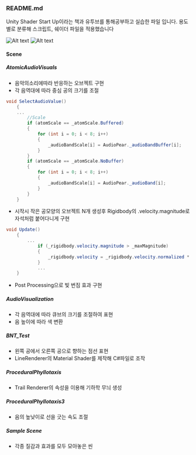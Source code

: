 ### README.md

Unity Shader Start Up이라는 책과 유투브를 통해공부하고 실습한 파일 입니다.
용도별로 분류해 스크립트, 쉐이더 파일을 적용했습니다

![Alt text](C:/Users/KJM/Desktop/aa_1.png)
![Alt text](https://postfiles.pstatic.net/MjAxOTExMTFfNjAg/MDAxNTczNDUwMzM0NTU2.zAHMaOuvzyO3q_SihqAAplA3XqTuW-2sF8pcfjIgPOIg.BLDKbkTXJL9le46YJ-ub74_0vAlZDyN82auKtbKUgZQg.JPEG.whdals410/cloudy.jpg?type=w773)

#### Scene

##### AtomicAudioVisuals
+ 음악의소리에따라 반응하는 오브젝트 구현
+ 각 음역대에 따라 중심 공의 크기를 조절

``` csharp
void SelectAudioValue()
    {
	...
        //Scale
        if (atomScale == _atomScale.Buffered)
        {
            for (int i = 0; i < 8; i++)
            {
                _audioBandScale[i] = AudioPear._audioBandBuffer[i];
            }
        }
        if (atomScale == _atomScale.NoBuffer)
        {
            for (int i = 0; i < 8; i++)
            {
                _audioBandScale[i] = AudioPear._audioBand[i];
            }
        }
    }
```
+ 시작시 작은 공모양의 오브젝트 N개 생성후 Rigidbody의 .velocity.magnitude로 자석처럼 붙어다니게 구현

```csharp
void Update()
    {
       	...
            if (_rigidbody.velocity.magnitude > _maxMagnitude)
            {
                _rigidbody.velocity = _rigidbody.velocity.normalized * _maxMagnitude;
            }
        	...
    }
```

+ Post Processing으로 빛 번짐 효과 구현

##### AudioVisualization 
+ 각 음역대에 따라 큐브의 크기를 조절하여 표현
+ 음 높이에 따라 색 변환

##### BNT_Test
+ 왼쪽 공에서 오른쪽 공으로 향하는 점선 표현
+ LineRenderer의 Material Shader를 제작해 C#파일로 조작

##### ProceduralPhyllotaxis
+ Trail Renderer의 속성을 이용해 기하학 무늬 생성

##### ProceduralPhyllotaxis3
+ 음의 높낮이로 선을 긋는 속도 조절

##### Sample Scene
+ 각종 질감과 효과를 모두 모아놓은 씬
